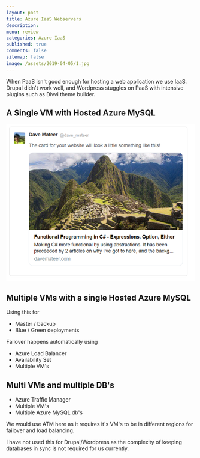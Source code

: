 ```yaml
---
layout: post
title: Azure IaaS Webservers
description: 
menu: review
categories: Azure IaaS 
published: true 
comments: false
sitemap: false
image: /assets/2019-04-05/1.jpg
---
```


When PaaS isn't good enough for hosting a web application we use IaaS. Drupal didn't work well, and Wordpress stuggles on PaaS with intensive plugins such as Divvi theme builder.

## A Single VM with Hosted Azure MySQL

![ps](/assets/2019-04-07/1.png)  


## Multiple VMs with a single Hosted Azure MySQL
Using this for 
- Master / backup
- Blue / Green deployments

Failover happens automatically using

- Azure Load Balancer
- Availability Set
- Multiple VM's

## Multi VMs and multiple DB's
- Azure Traffic Manager
- Multiple VM's
- Multiple Azure MySQL db's

We would use ATM here as it requires it's VM's to be in different regions for failover and load balancing.  

I have not used this for Drupal/Wordpress as the complexity of keeping databases in sync is not required for us currently.
